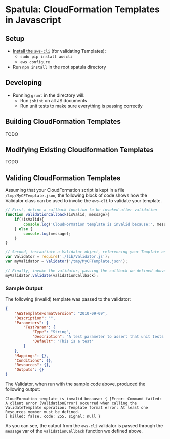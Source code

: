 # Spatula: CloudFormation Templates in Javascript

## Setup
+ [Install the `aws-cli`](http://docs.aws.amazon.com/cli/latest/userguide/cli-chap-getting-set-up.html)
(for validating Templates):
    - `sudo pip install awscli`
    - `aws configure`
+ Run `npm install` in the root spatula directory

## Developing
+ Running `grunt` in the directory will:
    - Run `jshint` on all JS documents
    - Run unit tests to make sure everything is passing correctly

## Building CloudFormation Templates
TODO

## Modifying Existing Cloudformation Templates
TODO

## Validing CloudFormation Templates
Assuming that your CloudFormation script is kept in a file `/tmp/MyCFTemplate.json`,
the following block of code shows how the Validator class can be used to invoke
the `aws-cli` to validate your template.

```javascript
// First, define a callback function to be invoked after validation
function validationCallback(isValid, message){
    if(!isValid){
        console.log('CloudFormation template is invalid because:', message);
    } else {
        console.log(message);
    }
}

// Second, instantiate a Validator object, referencing your Template on the local filesystem
var Validator = require('./lib/Validator.js');
var myValidator = Validator('/tmp/MyCFTemplate.json');

// Finally, invoke the validator, passing the callback we defined above
myValidator.validate(validationCallback);
```

### Sample Output
The following (invalid) template was passed to the validator:

```json
{
    "AWSTemplateFormatVersion": "2010-09-09",
    "Description": "",
    "Parameters": {
        "TestParam": {
            "Type": "String",
            "Description": "A test parameter to assert that unit tests work correctly",
            "Default": "This is a test"
        }
    },
    "Mappings": {},
    "Conditions": {},
    "Resources": {},
    "Outputs": {}
}
```

The Validator, when run with the sample code above, produced the following output:

```
CloudFormation template is invalid because: { [Error: Command failed:
A client error (ValidationError) occurred when calling the ValidateTemplate operation: Template format error: At least one Resources member must be defined.
] killed: false, code: 255, signal: null }
```

As you can see, the output from the `aws-cli` validator is passed through the
`message` var of the `validationCallback` function we defined above.
